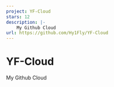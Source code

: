 ```yaml
---
project: YF-Cloud
stars: 12
description: |-
    My Github Cloud
url: https://github.com/Hy1Fly/YF-Cloud
---
```


# YF-Cloud
My Github Cloud

